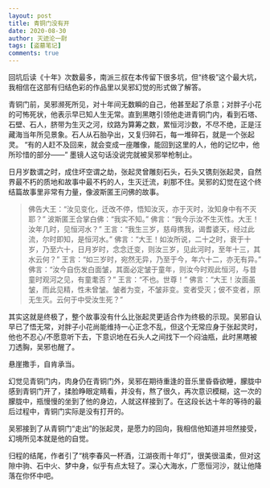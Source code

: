 ```yaml
---
layout: post
title: 青铜门没有开
date: 2020-08-30
author: 灭迹沦一尉
tags: [盗墓笔记]
comments: true
---
```

回坑后读《十年》次数最多，南派三叔在本传留下很多坑，但“终极”这个最大坑，我相信在这部有归结色彩的作品里以吴邪幻觉的形式做了解答。

青铜门前，吴邪濒死所见，对十年间无数瞬的自己，他甚至起了杀意；对胖子小花的可怖死状，他表示早已知人生无常。直到黑瞎引领他走进青铜门内，看到石塔、石壁、石人，脐带为生灭之河，纹路为算筹之数，累恒河沙数，不尽不绝，正是汪藏海当年所见景象。石人从石胎孕出，又复归碎石，每一堆碎石，就是一个张起灵。 “有的人赶不及回来，就会变成一座雕像，能回到这里的人，他的记忆中，他所珍惜的部分——” 墨镜人这句话没说完就被吴邪举枪制止。

日月岁数谓之时，成住坏空谓之劫，张起灵曾雕刻石头，石头又镌刻张起灵，自然界最不朽的质地和故事中最不朽的人，生灭迁流，刹那不住。吴邪的幻觉在这个终结篇故事里非常有力量，像波斯匿王问佛的故事。

> 佛告大王：“汝见变化，迁改不停，悟知汝灭，亦于灭时，汝知身中有不灭耶？”
> 波斯匿王合掌白佛：“我实不知。”
> 佛言：“我今示汝不生灭性。大王！汝年几时，见恒河水？”
> 王言：“我生三岁，慈母携我，谒耆婆天，经过此流，尔时即知，是恒河水。”
> 佛言：“大王！如汝所说，二十之时，衰于十岁，乃至六十，日月岁时，念念迁变，则汝三岁，见此河时，至年十三，其水云何？”
> 王言：“如三岁时，宛然无异，乃至于今，年六十二，亦无有异。”
> 佛言：“汝今自伤发白面皱，其面必定皱于童年，则汝今时观此恒河，与昔童时观河之见，有童耄否？”
> 王言：“不也。世尊！”
> 佛言：“大王！汝面虽皱，而此见精，性未曾皱。皱者为变，不皱非变。变者受灭；佊不变者，原无生灭。云何于中受汝生死？”

其实这就是终极了，整个故事没有什么比张起灵更适合作为终极的示现。吴邪自认早已了悟无常，对胖子小花尚能维持一心正念不乱，但这个无常应身于张起灵时，他也不忍心/不愿意听下去，下意识地在石头人之间找下一个闷油瓶，此时黑瞎被刀透胸，吴邪也醒了。

悬崖撒手，自肯承当。

幻觉见青铜门内，肉身仍在青铜门外，吴邪在期待重逢的音乐里昏昏欲睡，朦胧中感到青铜门开了，揉脸睁眼定睛看，并没有，熬了很久，再次意识模糊，这一次的朦胧中，瓶慢慢的坐到了他的身边，人就这样接到了。在这段长达十年的等待的最后过程中，青铜门实际是没有打开的。

吴邪接到了从青铜门“走出”的张起灵，是愿力的回向，我相信他知道并坦然接受，幻境所见本就是他的自觉。

归程的结尾，作者引了“桃李春风一杯酒，江湖夜雨十年灯”，很美很温柔，但对这隙中驹、石中火、梦中身，似乎有点太轻了。深心大海水，广愿恒河沙，就让他降落在你怀中吧。

